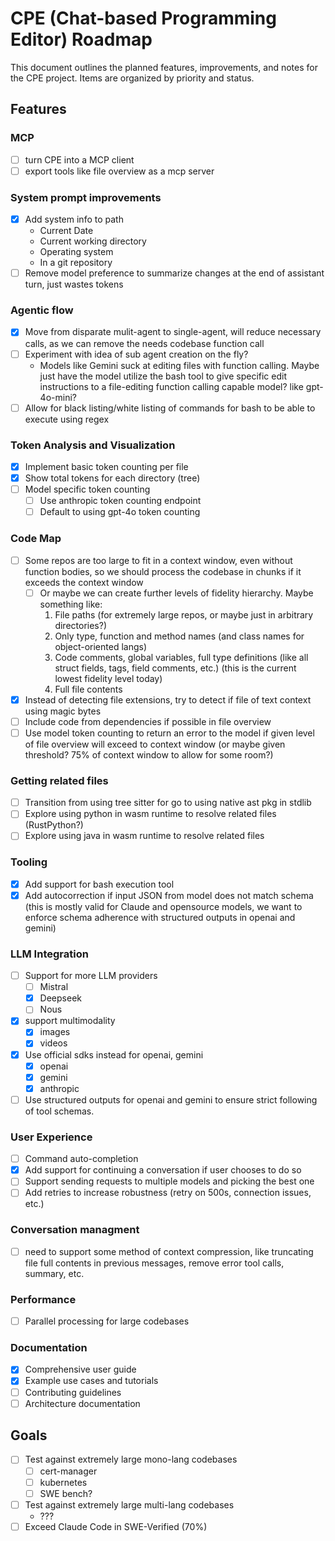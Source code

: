 # CPE (Chat-based Programming Editor) Roadmap

This document outlines the planned features, improvements, and notes for the CPE project. Items are organized by priority and status.

## Features

### MCP

- [ ] turn CPE into a MCP client
- [ ] export tools like file overview as a mcp server

### System prompt improvements

- [x] Add system info to path
  - Current Date
  - Current working directory
  - Operating system
  - In a git repository
- [ ] Remove model preference to summarize changes at the end of assistant turn, just wastes tokens

### Agentic flow
- [x] Move from disparate mulit-agent to single-agent, will reduce necessary calls, as we can remove the needs codebase function call
- [ ] Experiment with idea of sub agent creation on the fly?
  - Models like Gemini suck at editing files with function calling. Maybe just have the model utilize the bash tool to
    give specific edit instructions to a file-editing function calling capable model? like gpt-4o-mini?
- [ ] Allow for black listing/white listing of commands for bash to be able to execute using regex

### Token Analysis and Visualization
- [x] Implement basic token counting per file
- [x] Show total tokens for each directory (tree)
- [ ] Model specific token counting
  - [ ] Use anthropic token counting endpoint
  - [ ] Default to using gpt-4o token counting

### Code Map
- [ ] Some repos are too large to fit in a context window, even without function bodies, so we should process the codebase in chunks if it exceeds the context window
  - [ ] Or maybe we can create further levels of fidelity hierarchy. Maybe something like:
    1. File paths (for extremely large repos, or maybe just in arbitrary directories?)
    2. Only type, function and method names (and class names for object-oriented langs)
    3. Code comments, global variables, full type definitions (like all struct fields, tags, field comments, etc.) (this is the current lowest fidelity level today)
    4. Full file contents
- [x] Instead of detecting file extensions, try to detect if file of text context using magic bytes
- [ ] Include code from dependencies if possible in file overview
- [ ] Use model token counting to return an error to the model if given level of file overview will exceed to context window (or maybe given threshold? 75% of context window to allow for some room?)

### Getting related files
- [ ] Transition from using tree sitter for go to using native ast pkg in stdlib
- [ ] Explore using python in wasm runtime to resolve related files (RustPython?)
- [ ] Explore using java in wasm runtime to resolve related files

### Tooling
- [x] Add support for bash execution tool
- [x] Add autocorrection if input JSON from model does not match schema (this is mostly valid for Claude and opensource
  models, we want to enforce schema adherence with structured outputs in openai and gemini)

### LLM Integration
- [ ] Support for more LLM providers
  - [ ] Mistral
  - [x] Deepseek
  - [ ] Nous
- [x] support multimodality
  - [x] images
  - [x] videos
- [x] Use official sdks instead for openai, gemini
  - [x] openai
  - [x] gemini
  - [x] anthropic
- [ ] Use structured outputs for openai and gemini to ensure strict following of tool schemas.

### User Experience
- [ ] Command auto-completion
- [x] Add support for continuing a conversation if user chooses to do so
- [ ] Support sending requests to multiple models and picking the best one
- [ ] Add retries to increase robustness (retry on 500s, connection issues, etc.)

### Conversation managment
- [ ] need to support some method of context compression, like truncating file full contents in previous messages, remove error tool calls, summary, etc.

### Performance
- [ ] Parallel processing for large codebases

### Documentation
- [x] Comprehensive user guide
- [x] Example use cases and tutorials
- [ ] Contributing guidelines
- [ ] Architecture documentation

## Goals

- [ ] Test against extremely large mono-lang codebases
  - [ ] cert-manager
  - [ ] kubernetes
  - [ ] SWE bench?
- [ ] Test against extremely large multi-lang codebases
  - ???
- [ ] Exceed Claude Code in SWE-Verified (70%)